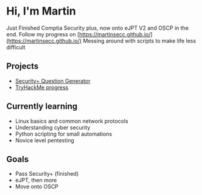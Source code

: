 # Hi, I'm Martin

Just Finished Comptia Security plus, now onto eJPT V2 and OSCP in the end. 
Follow my progress on [https://martinsecc.github.io/](https://martinsecc.github.io/) 
Messing around with scripts to make life less difficult

## Projects
- [Security+ Question Generator](https://github.com/Martinsecc/comptia-question-gen)
- [TryHackMe progress](https://tryhackme.com/p/Martinsecc)

## Currently learning
- Linux basics and common network protocols  
- Understanding cyber security
- Python scripting for small automations
- Novice level pentesting

## Goals
- Pass Security+  (finished)
- eJPT, then more
- Move onto OSCP
